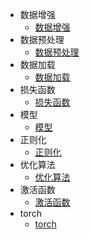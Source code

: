 - 数据增强
  - [数据增强](https://github.com/QinHsiu/Awesome-Tricks/blob/main/Basic/data-augmentation.md)
- 数据预处理
  - [数据预处理](https://github.com/QinHsiu/Awesome-Tricks/blob/main/Basic/data-process.md)
- 数据加载
  - [数据加载](https://github.com/QinHsiu/Awesome-Tricks/blob/main/Basic/data-loader.md)
- 损失函数
  - [损失函数](https://github.com/QinHsiu/Awesome-Tricks/blob/main/Basic/loss.md)
- 模型
  - [模型](https://github.com/QinHsiu/Awesome-Tricks/blob/main/Basic/model.md)
- 正则化
  - [正则化](https://github.com/QinHsiu/Awesome-Tricks/blob/main/Basic/normalization.md)
- 优化算法
  - [优化算法](https://github.com/QinHsiu/Awesome-Tricks/blob/main/Basic/optimizer.md)
- 激活函数
  - [激活函数](https://github.com/QinHsiu/Awesome-Tricks/blob/main/Basic/activate-function.md)
- torch
  - [torch](https://github.com/QinHsiu/Awesome-Tricks/blob/main/Basic/torch.md)  
